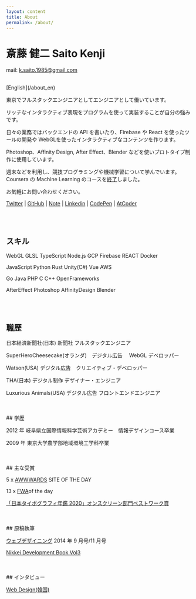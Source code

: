 ```yaml
---
layout: content
title: About
permalink: /about/
---
```


<h1 class="about-h1">斎藤 健二 Saito Kenji</h1>

mail: k.saito.1985@gmail.com

<br>
[English](/about_en)

東京でフルスタックエンジニアとしてエンジニアとして働いています。

リッチなインタラクティブ表現をプログラムを使って実装することが自分の強みです。

日々の業務ではバックエンドの API を書いたり、Firebase や React を使ったツールの開発や WebGLを使ったインタラクティブなコンテンツを作ります。

Photoshop、Affinity Design, After Effect、Blender などを使いプロトタイプ制作に使用しています。

週末などを利用し、競技プログラミングや機械学習について学んでいます。Coursera の Machine Learning のコースを[終了](https://www.coursera.org/account/accomplishments/records/SGJHB7UGJNB9?utm_source=link&utm_medium=certificate&utm_content=cert_image&utm_campaign=sharebutton_course)しました。

お気軽にお問い合わせください。

[Twitter](https://twitter.com/kenji_special)
| [GitHub](https://github.com/kenjiSpecial)
| [Note](https://note.com/kenji_special)
| [Linkedin](https://www.linkedin.com/in/kenji-saito-5a327340)
| [CodePen](http://codepen.io/kenjiSpecial/)
| [AtCoder](https://atcoder.jp/users/kenji_special)

<br>
<br>
<h2>スキル</h2>

WebGL GLSL TypeScript Node.js GCP Firebase REACT Docker

JavaScript Python Rust Unity(C#) Vue AWS

Go Java PHP C C++ OpenFrameworks

AfterEffect Photoshop AffinityDesign Blender

<br>
<br>

## 職歴

日本経済新聞社(日本) 新聞社 フルスタックエンジニア

SuperHeroCheesecake(オランダ)　デジタル広告　 WebGL デベロッパー

Watson(USA) デジタル広告　クリエイティブ・デベロッパー

THA(日本) デジタル制作 デザイナー・エンジニア

Luxurious Animals(USA) デジタル広告 フロントエンドエンジニア

<br>
<br>
## 学歴

2012 年 岐阜県立国際情報科学芸術アカデミー　情報デザインコース卒業

2009 年 東京大学農学部地域環境工学科卒業

<br>
<br>
## 主な受賞

5 x [AWWWARDS](https://www.awwwards.com/) SITE OF THE DAY

13 x [FWA](https://thefwa.com/)of the day

[「日本タイポグラフィ年鑑 2020」オンスクリーン部門ベストワーク賞](https://www.nikkei.com/article/DGXMZO52016060R11C19A1000000/)

<br>
<br>
## 原稿執筆

[ウェブデザイニング](https://book.mynavi.jp/wdonline/) 2014 年 9 月号/11 月号

[Nikkei Development Book Vol3](http://kenjispecial.github.io/2019/09/nikkei-article)

<br>
<br>
## インタビュー

[Web Design(韓国)](http://kenjispecial.github.io/2015/09/magazine)
